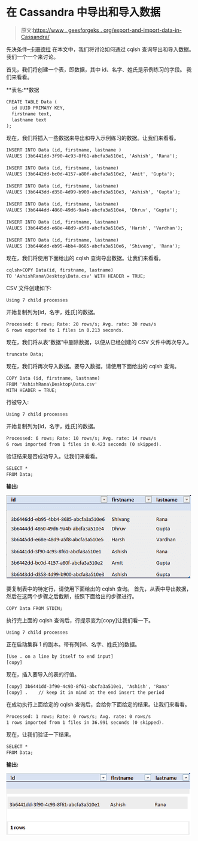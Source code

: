 # 在 Cassandra 中导出和导入数据

> 原文:[https://www . geesforgeks . org/export-and-import-data-in-Cassandra/](https://www.geeksforgeeks.org/export-and-import-data-in-cassandra/)

先决条件–[卡珊德拉](https://www.geeksforgeeks.org/introduction-to-apache-cassandra/)
在本文中，我们将讨论如何通过 cqlsh 查询导出和导入数据。
我们一个一个来讨论。

首先，我们将创建一个表，即数据，其中 id、名字、姓氏是示例练习的字段。
我们来看看。

**表名:**数据

```
CREATE TABLE Data ( 
  id UUID PRIMARY KEY, 
  firstname text,
  lastname text 
); 
```

现在，我们将插入一些数据来导出和导入示例练习的数据。让我们来看看。

```
INSERT INTO Data (id, firstname, lastname ) 
VALUES (3b6441dd-3f90-4c93-8f61-abcfa3a510e1, 'Ashish', 'Rana');

INSERT INTO Data (id, firstname, lastname) 
VALUES (3b6442dd-bc0d-4157-a80f-abcfa3a510e2, 'Amit', 'Gupta');

INSERT INTO Data (id, firstname, lastname) 
VALUES (3b6443dd-d358-4d99-b900-abcfa3a510e3, 'Ashish', 'Gupta');

INSERT INTO Data (id, firstname, lastname) 
VALUES (3b6444dd-4860-49d6-9a4b-abcfa3a510e4, 'Dhruv', 'Gupta');

INSERT INTO Data (id, firstname, lastname)   
VALUES (3b6445dd-e68e-48d9-a5f8-abcfa3a510e5, 'Harsh', 'Vardhan');

INSERT INTO Data (id, firstname, lastname) 
VALUES (3b6446dd-eb95-4bb4-8685-abcfa3a510e6, 'Shivang', 'Rana'); 
```

现在，我们将使用下面给出的 cqlsh 查询导出数据。让我们来看看。

```
cqlsh>COPY Data(id, firstname, lastname) 
TO 'AshishRana\Desktop\Data.csv' WITH HEADER = TRUE; 
```

CSV 文件创建如下:

```
Using 7 child processes 
```

开始复制列为[id，名字，姓氏]的数据。

```
Processed: 6 rows; Rate: 20 rows/s; Avg. rate: 30 rows/s
6 rows exported to 1 files in 0.213 seconds. 
```

现在，我们将从表“数据”中删除数据，以便从已经创建的 CSV 文件中再次导入。

```
truncate Data; 
```

现在，我们将再次导入数据。要导入数据，请使用下面给出的 cqlsh 查询。

```
COPY Data (id, firstname, lastname)
FROM 'AshishRana\Desktop\Data.csv' 
WITH HEADER = TRUE; 
```

行被导入:

```
Using 7 child processes 
```

开始复制列为[id，名字，姓氏]的数据。

```
Processed: 6 rows; Rate: 10 rows/s; Avg. rate: 14 rows/s
6 rows imported from 1 files in 0.423 seconds (0 skipped). 
```

验证结果是否成功导入。让我们来看看。

```
SELECT * 
FROM Data; 
```

**输出:**

![](img/bf65e527d4dd11ee03619a58dc40116e.png)

要复制表中的特定行，请使用下面给出的 cqlsh 查询。
首先，从表中导出数据，然后在这两个步骤之后截断，按照下面给出的步骤进行。

```
COPY Data FROM STDIN; 
```

执行完上面的 cqlsh 查询后，行提示变为[copy]让我们看一下。

```
Using 7 child processes 
```

正在启动集群 1 的副本。带有列[id、名字、姓氏]的数据。

```
[Use . on a line by itself to end input]
[copy] 
```

现在，插入要导入的表的行值。

```
[copy] 3b6441dd-3f90-4c93-8f61-abcfa3a510e1, 'Ashish', 'Rana'
[copy] .    // keep it in mind at the end insert the period 
```

在成功执行上面给定的 cqlsh 查询后，会给你下面给定的结果。让我们来看看。

```
Processed: 1 rows; Rate: 0 rows/s; Avg. rate: 0 rows/s
1 rows imported from 1 files in 36.991 seconds (0 skipped). 
```

现在，让我们验证一下结果。

```
SELECT * 
FROM Data; 
```

**输出:**

![](img/29b0e56dec6363f6116604f52dc23e4c.png)